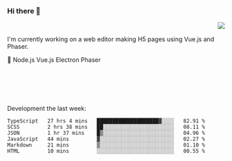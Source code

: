 ### Hi there 👋

<img align="right" src="https://github-readme-stats.vercel.app/api?username=jasonpanggo"/>

<br>
<p align="left">
I'm currently working on a web editor making H5 pages using Vue.js and Phaser.
</p>
<p align="left">
📖 Node.js Vue.js Electron Phaser
</p>
<br>
<br>
<br>
<br>

Development the last week:
<!--START_SECTION:waka-->

```text
TypeScript   27 hrs 4 mins   ████████████████████▓░░░░   82.91 %
SCSS         2 hrs 38 mins   ██░░░░░░░░░░░░░░░░░░░░░░░   08.11 %
JSON         1 hr 37 mins    █▒░░░░░░░░░░░░░░░░░░░░░░░   04.96 %
JavaScript   44 mins         ▓░░░░░░░░░░░░░░░░░░░░░░░░   02.27 %
Markdown     21 mins         ▒░░░░░░░░░░░░░░░░░░░░░░░░   01.10 %
HTML         10 mins         ░░░░░░░░░░░░░░░░░░░░░░░░░   00.55 %
```

<!--END_SECTION:waka-->

<!--
**JASONPANGGO/jasonpanggo** is a ✨ _special_ ✨ repository because its `README.md` (this file) appears on your GitHub profile.

Here are some ideas to get you started:

- 🔭 I’m currently working on ...
- 🌱 I’m currently learning ...
- 👯 I’m looking to collaborate on ...
- 🤔 I’m looking for help with ...
- 💬 Ask me about ...
- 📫 How to reach me: ...
- 😄 Pronouns: ...
- ⚡ Fun fact: ...
-->
